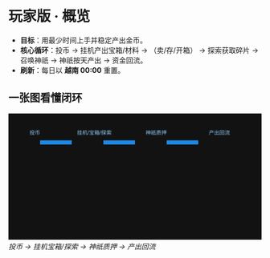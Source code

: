 # 玩家版 · 概览

- **目标**：用最少时间上手并稳定产出金币。  
- **核心循环**：投币 → 挂机产出宝箱/材料 → （卖/存/开箱） → 探索获取碎片 → 召唤神祇 → 神祇按天产出 → 资金回流。  
- **刷新**：每日以 **越南 00:00** 重置。

## 一张图看懂闭环
![](../assets/loop.svg)
_投币 → 挂机宝箱/探索 → 神祇质押 → 产出回流_